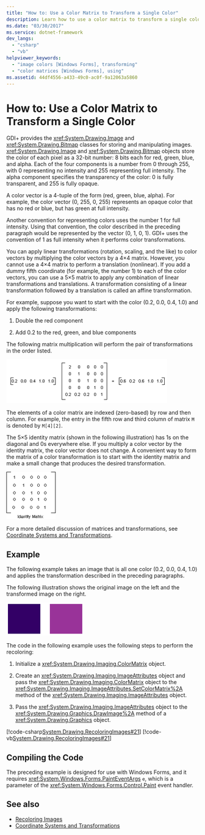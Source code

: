 ```yaml
---
title: "How to: Use a Color Matrix to Transform a Single Color"
description: Learn how to use a color matrix to transform a single color using the System.Drawing.Image and System.Drawing.Bitmap objects.
ms.date: "03/30/2017"
ms.service: dotnet-framework
dev_langs: 
  - "csharp"
  - "vb"
helpviewer_keywords: 
  - "image colors [Windows Forms], transforming"
  - "color matrices [Windows Forms], using"
ms.assetid: 44df4556-a433-49c0-ac0f-9a12063a5860
---
```

# How to: Use a Color Matrix to Transform a Single Color

GDI+ provides the <xref:System.Drawing.Image> and <xref:System.Drawing.Bitmap> classes for storing and manipulating images. <xref:System.Drawing.Image> and <xref:System.Drawing.Bitmap> objects store the color of each pixel as a 32-bit number: 8 bits each for red, green, blue, and alpha. Each of the four components is a number from 0 through 255, with 0 representing no intensity and 255 representing full intensity. The alpha component specifies the transparency of the color: 0 is fully transparent, and 255 is fully opaque.  
  
 A color vector is a 4-tuple of the form (red, green, blue, alpha). For example, the color vector (0, 255, 0, 255) represents an opaque color that has no red or blue, but has green at full intensity.  
  
 Another convention for representing colors uses the number 1 for full intensity. Using that convention, the color described in the preceding paragraph would be represented by the vector (0, 1, 0, 1). GDI+ uses the convention of 1 as full intensity when it performs color transformations.  
  
 You can apply linear transformations (rotation, scaling, and the like) to color vectors by multiplying the color vectors by a 4×4 matrix. However, you cannot use a 4×4 matrix to perform a translation (nonlinear). If you add a dummy fifth coordinate (for example, the number 1) to each of the color vectors, you can use a 5×5 matrix to apply any combination of linear transformations and translations. A transformation consisting of a linear transformation followed by a translation is called an affine transformation.  
  
 For example, suppose you want to start with the color (0.2, 0.0, 0.4, 1.0) and apply the following transformations:  
  
1. Double the red component  
  
2. Add 0.2 to the red, green, and blue components  
  
 The following matrix multiplication will perform the pair of transformations in the order listed.  
  
 ![Screenshot of a transformation multiplication matrix.](./media/how-to-use-a-color-matrix-to-transform-a-single-color/multiplication-color-matrix.gif)
  
 The elements of a color matrix are indexed (zero-based) by row and then column. For example, the entry in the fifth row and third column of matrix `M` is denoted by `M[4][2]`.  
  
 The 5×5 identity matrix (shown in the following illustration) has 1s on the diagonal and 0s everywhere else. If you multiply a color vector by the identity matrix, the color vector does not change. A convenient way to form the matrix of a color transformation is to start with the identity matrix and make a small change that produces the desired transformation.  
  
 ![Screenshot of a 5x5 identity matrix for color transformation.](./media/how-to-use-a-color-matrix-to-transform-a-single-color/5x5-identity-matrix-color-transformation.gif)  
  
 For a more detailed discussion of matrices and transformations, see [Coordinate Systems and Transformations](coordinate-systems-and-transformations.md).  
  
## Example  

 The following example takes an image that is all one color (0.2, 0.0, 0.4, 1.0) and applies the transformation described in the preceding paragraphs.  
  
 The following illustration shows the original image on the left and the transformed image on the right.  
  
 ![A purple square on the left and a fuchsia square on the right.](./media/how-to-use-a-color-matrix-to-transform-a-single-color/color-transformation.png)  
  
 The code in the following example uses the following steps to perform the recoloring:  
  
1. Initialize a <xref:System.Drawing.Imaging.ColorMatrix> object.  
  
2. Create an <xref:System.Drawing.Imaging.ImageAttributes> object and pass the <xref:System.Drawing.Imaging.ColorMatrix> object to the <xref:System.Drawing.Imaging.ImageAttributes.SetColorMatrix%2A> method of the <xref:System.Drawing.Imaging.ImageAttributes> object.  
  
3. Pass the <xref:System.Drawing.Imaging.ImageAttributes> object to the <xref:System.Drawing.Graphics.DrawImage%2A> method of a <xref:System.Drawing.Graphics> object.  
  
 [!code-csharp[System.Drawing.RecoloringImages#21](~/samples/snippets/csharp/VS_Snippets_Winforms/System.Drawing.RecoloringImages/CS/Class1.cs#21)]
 [!code-vb[System.Drawing.RecoloringImages#21](~/samples/snippets/visualbasic/VS_Snippets_Winforms/System.Drawing.RecoloringImages/VB/Class1.vb#21)]  
  
## Compiling the Code  

 The preceding example is designed for use with Windows Forms, and it requires <xref:System.Windows.Forms.PaintEventArgs> `e`, which is a parameter of the <xref:System.Windows.Forms.Control.Paint> event handler.  
  
## See also

- [Recoloring Images](recoloring-images.md)
- [Coordinate Systems and Transformations](coordinate-systems-and-transformations.md)
